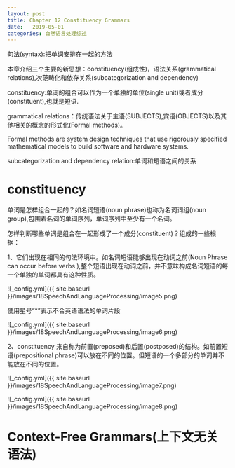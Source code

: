 ```yaml
---
layout: post
title: Chapter 12 Constituency Grammars
date:   2019-05-01
categories: 自然语言处理综述
---  
```


句法(syntax):把单词安排在一起的方法  

本章介绍三个主要的新思想：constituency(组成性)，语法关系(grammatical relations),次范畴化和依存关系(subcategorization and dependency)

constituency:单词的组合可以作为一个单独的单位(single unit)或者成分(constituent),也就是短语.      

grammatical relations：传统语法关于主语(SUBJECTS),宾语(OBJECTS)以及其他相关的概念的形式化(Formal methods)。 

Formal methods are system design techniques that use rigorously specified mathematical models to build software and hardware systems.   

subcategorization and dependency relation:单词和短语之间的关系   

# constituency   

单词是怎样组合一起的？如名词短语(noun phrase)也称为名词词组(noun group),包围着名词的单词序列，单词序列中至少有一个名词。

怎样判断哪些单词是组合在一起形成了一个成分(constituent)？组成的一些根据：  

1、它们出现在相同的句法环境中。如名词短语能够出现在动词之前(Noun Phrase can occur before verbs ),整个短语出现在动词之前，并不意味构成名词短语的每一个单独的单词都具有这种性质。  

![_config.yml]({{ site.baseurl }}/images/18SpeechAndLanguageProcessing/image5.png)  

使用星号“*”表示不合英语语法的单词片段  

![_config.yml]({{ site.baseurl }}/images/18SpeechAndLanguageProcessing/image6.png)  

2、constituency 来自称为前置(preposed)和后置(postposed)的结构。如前置短语(prepositional phrase)可以放在不同的位置。但短语的一个多部分的单词并不能放在不同的位置。   

![_config.yml]({{ site.baseurl }}/images/18SpeechAndLanguageProcessing/image7.png)  

![_config.yml]({{ site.baseurl }}/images/18SpeechAndLanguageProcessing/image8.png)  


# Context-Free Grammars(上下文无关语法)  


